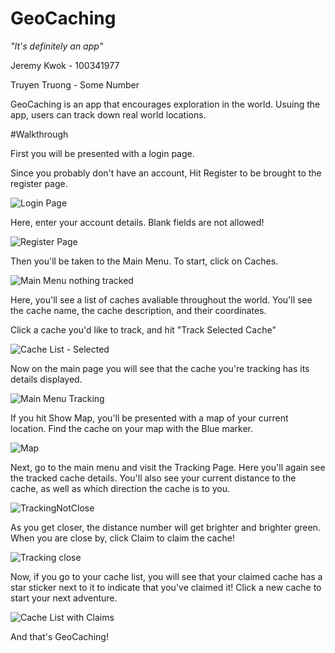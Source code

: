 # GeoCaching
*"It's definitely an app"*


Jeremy Kwok - 100341977

Truyen Truong - Some Number


GeoCaching is an app that encourages exploration in the world. Usuing the app, users can track down real world locations.

#Walkthrough

First you will be presented with a login page. 

Since you probably don't have an account, Hit Register to be brought to the register page.

![Login Page](http://i.imgur.com/LUwtsSj.png)

Here, enter your account details. Blank fields are not allowed!

![Register Page](http://i.imgur.com/hywixlS.png)

Then you'll be taken to the Main Menu. To start, click on Caches.

![Main Menu nothing tracked](http://i.imgur.com/wShu4F0.png)

Here, you'll see a list of caches avaliable throughout the world. You'll see the cache name, the cache description, and their coordinates.

Click a cache you'd like to track, and hit "Track Selected Cache"

![Cache List - Selected](http://i.imgur.com/fppwda8.png)

Now on the main page you will see that the cache you're tracking has its details displayed.

![Main Menu Tracking](http://i.imgur.com/uVuO5YK.png)

If you hit Show Map, you'll be presented with a map of your current location. Find the cache on your map with the Blue marker.

![Map](http://i.imgur.com/dO1ofpN.png)

Next, go to the main menu and visit the Tracking Page. Here you'll again see the tracked cache details. You'll also see your current distance to the cache, as well as which direction the cache is to you.

![TrackingNotClose](http://i.imgur.com/0G7irps.png)

As you get closer, the distance number will get brighter and brighter green. When you are close by, click Claim to claim the cache!

![Tracking close](http://i.imgur.com/k5jgFe4.png)

Now, if you go to your cache list, you will see that your claimed cache has a star sticker next to it to indicate that you've claimed it! Click a new cache to start your next adventure.

![Cache List with Claims](http://i.imgur.com/iEC1t3T.png)

And that's GeoCaching!
